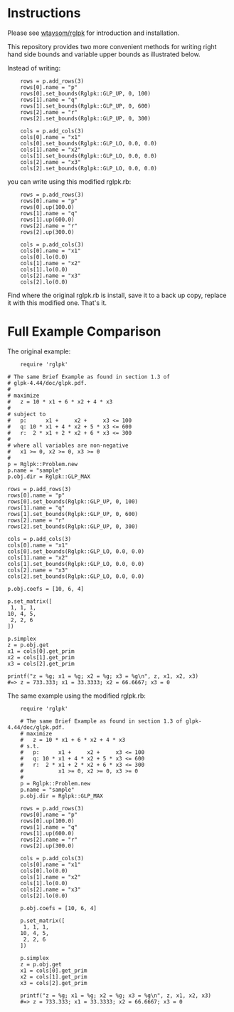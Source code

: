 # Instructions

Please see [wtaysom/rglpk](https://github.com/wtaysom/rglpk/blob/master/README.md) for introduction and installation.

This repository provides two more convenient methods for writing right hand side bounds and variable upper bounds as illustrated below.

Instead of writing:

        rows = p.add_rows(3)
        rows[0].name = "p"
        rows[0].set_bounds(Rglpk::GLP_UP, 0, 100)
        rows[1].name = "q"
        rows[1].set_bounds(Rglpk::GLP_UP, 0, 600)
        rows[2].name = "r"
        rows[2].set_bounds(Rglpk::GLP_UP, 0, 300)
        
        cols = p.add_cols(3)
        cols[0].name = "x1"
        cols[0].set_bounds(Rglpk::GLP_LO, 0.0, 0.0)
        cols[1].name = "x2"
        cols[1].set_bounds(Rglpk::GLP_LO, 0.0, 0.0)
        cols[2].name = "x3"
        cols[2].set_bounds(Rglpk::GLP_LO, 0.0, 0.0)

you can write using this modified rglpk.rb:

        rows = p.add_rows(3)
        rows[0].name = "p"
        rows[0].up(100.0)
        rows[1].name = "q"
        rows[1].up(600.0)
        rows[2].name = "r"
        rows[2].up(300.0)
        
        cols = p.add_cols(3)
        cols[0].name = "x1"
        cols[0].lo(0.0)
        cols[1].name = "x2"
        cols[1].lo(0.0)
        cols[2].name = "x3"
        cols[2].lo(0.0)

Find where the original rglpk.rb is install, save it to a back up copy, replace it with this modified one.  That's it.

# Full Example Comparison

The original example:

        require 'rglpk'
        
	# The same Brief Example as found in section 1.3 of 
	# glpk-4.44/doc/glpk.pdf.
	#
	# maximize
	#   z = 10 * x1 + 6 * x2 + 4 * x3
	#
	# subject to
	#   p:      x1 +     x2 +     x3 <= 100
	#   q: 10 * x1 + 4 * x2 + 5 * x3 <= 600
	#   r:  2 * x1 + 2 * x2 + 6 * x3 <= 300
	#
	# where all variables are non-negative
	#   x1 >= 0, x2 >= 0, x3 >= 0
	#    
	p = Rglpk::Problem.new
	p.name = "sample"
	p.obj.dir = Rglpk::GLP_MAX

	rows = p.add_rows(3)
	rows[0].name = "p"
	rows[0].set_bounds(Rglpk::GLP_UP, 0, 100)
	rows[1].name = "q"
	rows[1].set_bounds(Rglpk::GLP_UP, 0, 600)
	rows[2].name = "r"
	rows[2].set_bounds(Rglpk::GLP_UP, 0, 300)

	cols = p.add_cols(3)
	cols[0].name = "x1"
	cols[0].set_bounds(Rglpk::GLP_LO, 0.0, 0.0)
	cols[1].name = "x2"
	cols[1].set_bounds(Rglpk::GLP_LO, 0.0, 0.0)
	cols[2].name = "x3"
	cols[2].set_bounds(Rglpk::GLP_LO, 0.0, 0.0)

	p.obj.coefs = [10, 6, 4]

	p.set_matrix([
	 1, 1, 1,
	10, 4, 5,
	 2, 2, 6
	])

	p.simplex
	z = p.obj.get
	x1 = cols[0].get_prim
	x2 = cols[1].get_prim
	x3 = cols[2].get_prim

	printf("z = %g; x1 = %g; x2 = %g; x3 = %g\n", z, x1, x2, x3)
	#=> z = 733.333; x1 = 33.3333; x2 = 66.6667; x3 = 0

The same example using the modified rglpk.rb:

        require 'rglpk'
        
        # The same Brief Example as found in section 1.3 of glpk-4.44/doc/glpk.pdf.
        # maximize
        #   z = 10 * x1 + 6 * x2 + 4 * x3
        # s.t.
        #   p:      x1 +     x2 +     x3 <= 100
        #   q: 10 * x1 + 4 * x2 + 5 * x3 <= 600
        #   r:  2 * x1 + 2 * x2 + 6 * x3 <= 300
        #           x1 >= 0, x2 >= 0, x3 >= 0
        #    
        p = Rglpk::Problem.new
        p.name = "sample"
        p.obj.dir = Rglpk::GLP_MAX
        
        rows = p.add_rows(3)
        rows[0].name = "p"
        rows[0].up(100.0)
        rows[1].name = "q"
        rows[1].up(600.0)
        rows[2].name = "r"
        rows[2].up(300.0)
        
        cols = p.add_cols(3)
        cols[0].name = "x1"
        cols[0].lo(0.0)
        cols[1].name = "x2"
        cols[1].lo(0.0)
        cols[2].name = "x3"
        cols[2].lo(0.0)
        
        p.obj.coefs = [10, 6, 4]
        
        p.set_matrix([
         1, 1, 1,
        10, 4, 5,
         2, 2, 6
        ])
        
        p.simplex
        z = p.obj.get
        x1 = cols[0].get_prim
        x2 = cols[1].get_prim
        x3 = cols[2].get_prim
        
        printf("z = %g; x1 = %g; x2 = %g; x3 = %g\n", z, x1, x2, x3)
        #=> z = 733.333; x1 = 33.3333; x2 = 66.6667; x3 = 0
        
